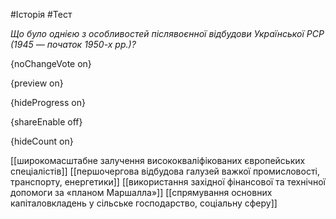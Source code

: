 #Історія #Тест

*Що було однією з особливостей післявоєнної відбудови Української РСР  (1945 — початок 1950-х рр.)?*

{noChangeVote on}

{preview on}

{hideProgress on}

{shareEnable off}

{hideCount on}

[[широкомасштабне залучення висококваліфікованих європейських спеціалістів]]
[[першочергова відбудова галузей важкої промисловості, транспорту, енергетики]]
[[використання західної фінансової та технічної допомоги за «планом Маршалла»]]
[[спрямування основних капіталовкладень у сільське господарство, соціальну сферу]]
